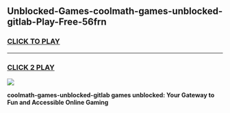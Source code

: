 
## Unblocked-Games-coolmath-games-unblocked-gitlab-Play-Free-56frn
<h3>
<a href="https://premium76.site?title=coolmath-games-unblocked-gitlab&ref=23A">CLICK TO PLAY</a></h3>
<hr>

<h3>
<a href="https://premium76.site?title=coolmath-games-unblocked-gitlab&ref=23A">CLICK 2 PLAY</a>
  
</h3>

<a href="https://premium76.site?title=coolmath-games-unblocked-gitlab&ref=23A"><img src="https://clearcache.store/games.png"></a>


**coolmath-games-unblocked-gitlab games unblocked: Your Gateway to Fun and Accessible Online Gaming**
